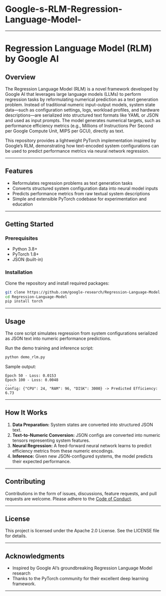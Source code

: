 # Google-s-RLM-Regression-Language-Model-

***

# Regression Language Model (RLM) by Google AI

## Overview  
The Regression Language Model (RLM) is a novel framework developed by Google AI that leverages large language models (LLMs) to perform regression tasks by reformulating numerical prediction as a text generation problem. Instead of traditional numeric input-output models, system state data—such as configuration settings, logs, workload profiles, and hardware descriptions—are serialized into structured text formats like YAML or JSON and used as input prompts. The model generates numerical targets, such as performance efficiency metrics (e.g., Millions of Instructions Per Second per Google Compute Unit, MIPS per GCU), directly as text.

This repository provides a lightweight PyTorch implementation inspired by Google’s RLM, demonstrating how text-encoded system configurations can be used to predict performance metrics via neural network regression.

***

## Features  
- Reformulates regression problems as text generation tasks  
- Converts structured system configuration data into neural model inputs  
- Predicts performance metrics from raw textual system descriptions  
- Simple and extensible PyTorch codebase for experimentation and education  

***

## Getting Started  

### Prerequisites  
- Python 3.8+  
- PyTorch 1.8+  
- JSON (built-in)  

### Installation  
Clone the repository and install required packages:

```bash
git clone https://github.com/google-research/Regression-Language-Model.git
cd Regression-Language-Model
pip install torch
```

***

## Usage  
The core script simulates regression from system configurations serialized as JSON text into numeric performance predictions.

Run the demo training and inference script:

```bash
python demo_rlm.py
```

Sample output:

```
Epoch 50 - Loss: 0.0153  
Epoch 100 - Loss: 0.0048  
...  
Config: {"CPU": 24, "RAM": 96, "DISK": 3000} -> Predicted Efficiency: 6.73  
```

***

## How It Works  
1. **Data Preparation:** System states are converted into structured JSON text.  
2. **Text-to-Numeric Conversion:** JSON configs are converted into numeric tensors representing system features.  
3. **Neural Regression:** A feed-forward neural network learns to predict efficiency metrics from these numeric encodings.  
4. **Inference:** Given new JSON-configured systems, the model predicts their expected performance.

***

## Contributing  
Contributions in the form of issues, discussions, feature requests, and pull requests are welcome. Please adhere to the [Code of Conduct](CODE_OF_CONDUCT.md).

***

## License  
This project is licensed under the Apache 2.0 License. See the LICENSE file for details.

***

## Acknowledgments  
- Inspired by Google AI’s groundbreaking Regression Language Model research  
- Thanks to the PyTorch community for their excellent deep learning framework.

***
